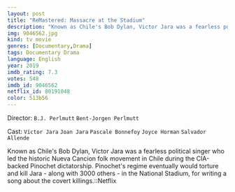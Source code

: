 ```yaml
---
layout: post
title: "ReMastered: Massacre at the Stadium"
description: "Known as Chile's Bob Dylan, Victor Jara was a fearless political singer who led the historic Nueva Cancion folk movement in Chile during the CIA-backed Pinochet dictatorship. Pinochet's regime eventually would torture and kill Jara - along with 3000 others - in the National Stadium, for writing a song about the covert killings..."
img: 9046562.jpg
kind: tv movie
genres: [Documentary,Drama]
tags: Documentary Drama 
language: English
year: 2019
imdb_rating: 7.3
votes: 548
imdb_id: 9046562
netflix_id: 80191048
color: 513b56
---
```

Director: `B.J. Perlmutt` `Bent-Jorgen Perlmutt`  

Cast: `Víctor Jara` `Joan Jara` `Pascale Bonnefoy` `Joyce Horman` `Salvador Allende` 

Known as Chile's Bob Dylan, Victor Jara was a fearless political singer who led the historic Nueva Cancion folk movement in Chile during the CIA-backed Pinochet dictatorship. Pinochet's regime eventually would torture and kill Jara - along with 3000 others - in the National Stadium, for writing a song about the covert killings.::Netflix